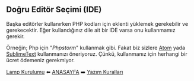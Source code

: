 ## Doğru Editör Seçimi (IDE)

Başka editörler kullanırken PHP kodları için eklenti yüklemek gerekebilir ve gerekecektir. Eğer kullandığınız dile ait bir IDE varsa onu kullanmamız gerekir.

Örneğin; Php için "*Phpstorm*" kullanmak gibi. Fakat biz sizlere [Atom](https://atom.io/) yada [SublimeText](https://www.sublimetext.com/) kullanmanızı öneriyoruz. Çünkü, kullanmanız için herhangi bir ücret ödemeniz gerekmiyor.

[Lamp Kurulumu](https://github.com/yeniceri1453/Ubuntu-Php/blob/master/notlar/kurulum.md) :arrow_left: [ANASAYFA](https://github.com/yeniceri1453/Ubuntu-Php) :arrow_right: [Yazım Kuralları](https://github.com/yeniceri1453/Ubuntu-Php/blob/master/notlar/yazim_kurallari.md)
